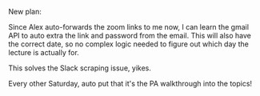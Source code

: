 New plan:

Since Alex auto-forwards the zoom links to me now, I can learn the gmail API to auto extra the link and password from
the email.  This will also have the correct date, so no complex logic needed to figure out which day the lecture
is actually for.

This solves the Slack scraping issue, yikes.

Every other Saturday, auto put that it's the PA walkthrough into the topics!

